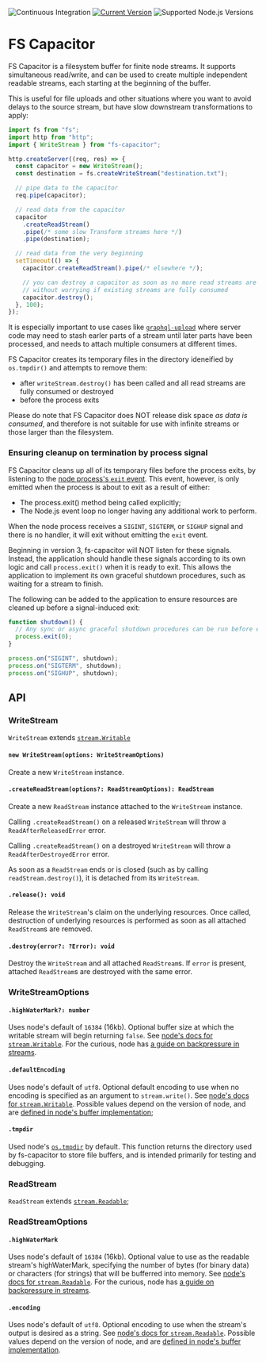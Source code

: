 ![Continuous Integration](https://github.com/mike-marcacci/fs-capacitor/workflows/Continuous%20Integration/badge.svg) [![Current Version](https://badgen.net/npm/v/fs-capacitor)](https://npm.im/fs-capacitor) ![Supported Node.js Versions](https://badgen.net/npm/node/fs-capacitor)

# FS Capacitor

FS Capacitor is a filesystem buffer for finite node streams. It supports simultaneous read/write, and can be used to create multiple independent readable streams, each starting at the beginning of the buffer.

This is useful for file uploads and other situations where you want to avoid delays to the source stream, but have slow downstream transformations to apply:

```js
import fs from "fs";
import http from "http";
import { WriteStream } from "fs-capacitor";

http.createServer((req, res) => {
  const capacitor = new WriteStream();
  const destination = fs.createWriteStream("destination.txt");

  // pipe data to the capacitor
  req.pipe(capacitor);

  // read data from the capacitor
  capacitor
    .createReadStream()
    .pipe(/* some slow Transform streams here */)
    .pipe(destination);

  // read data from the very beginning
  setTimeout(() => {
    capacitor.createReadStream().pipe(/* elsewhere */);

    // you can destroy a capacitor as soon as no more read streams are needed
    // without worrying if existing streams are fully consumed
    capacitor.destroy();
  }, 100);
});
```

It is especially important to use cases like [`graphql-upload`](https://github.com/jaydenseric/graphql-upload) where server code may need to stash earler parts of a stream until later parts have been processed, and needs to attach multiple consumers at different times.

FS Capacitor creates its temporary files in the directory ideneified by `os.tmpdir()` and attempts to remove them:

- after `writeStream.destroy()` has been called and all read streams are fully consumed or destroyed
- before the process exits

Please do note that FS Capacitor does NOT release disk space _as data is consumed_, and therefore is not suitable for use with infinite streams or those larger than the filesystem.

### Ensuring cleanup on termination by process signal

FS Capacitor cleans up all of its temporary files before the process exits, by listening to the [node process's `exit` event](https://nodejs.org/api/process.html#process_event_exit). This event, however, is only emitted when the process is about to exit as a result of either:

- The process.exit() method being called explicitly;
- The Node.js event loop no longer having any additional work to perform.

When the node process receives a `SIGINT`, `SIGTERM`, or `SIGHUP` signal and there is no handler, it will exit without emitting the `exit` event.

Beginning in version 3, fs-capacitor will NOT listen for these signals. Instead, the application should handle these signals according to its own logic and call `process.exit()` when it is ready to exit. This allows the application to implement its own graceful shutdown procedures, such as waiting for a stream to finish.

The following can be added to the application to ensure resources are cleaned up before a signal-induced exit:

```js
function shutdown() {
  // Any sync or async graceful shutdown procedures can be run before exiting…
  process.exit(0);
}

process.on("SIGINT", shutdown);
process.on("SIGTERM", shutdown);
process.on("SIGHUP", shutdown);
```

## API

### WriteStream

`WriteStream` extends [`stream.Writable`](https://nodejs.org/api/stream.html#stream_implementing_a_writable_stream)

#### `new WriteStream(options: WriteStreamOptions)`

Create a new `WriteStream` instance.

#### `.createReadStream(options?: ReadStreamOptions): ReadStream`

Create a new `ReadStream` instance attached to the `WriteStream` instance.

Calling `.createReadStream()` on a released `WriteStream` will throw a `ReadAfterReleasedError` error.

Calling `.createReadStream()` on a destroyed `WriteStream` will throw a `ReadAfterDestroyedError` error.

As soon as a `ReadStream` ends or is closed (such as by calling `readStream.destroy()`), it is detached from its `WriteStream`.

#### `.release(): void`

Release the `WriteStream`'s claim on the underlying resources. Once called, destruction of underlying resources is performed as soon as all attached `ReadStream`s are removed.

#### `.destroy(error?: ?Error): void`

Destroy the `WriteStream` and all attached `ReadStream`s. If `error` is present, attached `ReadStream`s are destroyed with the same error.

### WriteStreamOptions

#### `.highWaterMark?: number`

Uses node's default of `16384` (16kb). Optional buffer size at which the writable stream will begin returning `false`. See [node's docs for `stream.Writable`](https://nodejs.org/api/stream.html#stream_constructor_new_stream_writable_options). For the curious, node has [a guide on backpressure in streams](https://nodejs.org/es/docs/guides/backpressuring-in-streams/).

#### `.defaultEncoding`

Uses node's default of `utf8`. Optional default encoding to use when no encoding is specified as an argument to `stream.write()`. See [node's docs for `stream.Writable`](https://nodejs.org/api/stream.html#stream_constructor_new_stream_writable_options). Possible values depend on the version of node, and are [defined in node's buffer implementation](https://github.com/nodejs/node/blob/master/lib/buffer.js);

#### `.tmpdir`

Used node's [`os.tmpdir`](https://nodejs.org/api/os.html#os_os_tmpdir) by default. This function returns the directory used by fs-capacitor to store file buffers, and is intended primarily for testing and debugging.

### ReadStream

`ReadStream` extends [`stream.Readable`](https://nodejs.org/api/stream.html#stream_new_stream_readable_options);

### ReadStreamOptions

#### `.highWaterMark`

Uses node's default of `16384` (16kb). Optional value to use as the readable stream's highWaterMark, specifying the number of bytes (for binary data) or characters (for strings) that will be bufferred into memory. See [node's docs for `stream.Readable`](https://nodejs.org/api/stream.html#stream_new_stream_readable_options). For the curious, node has [a guide on backpressure in streams](https://nodejs.org/es/docs/guides/backpressuring-in-streams/).

#### `.encoding`

Uses node's default of `utf8`. Optional encoding to use when the stream's output is desired as a string. See [node's docs for `stream.Readable`](https://nodejs.org/api/stream.html#stream_new_stream_readable_options). Possible values depend on the version of node, and are [defined in node's buffer implementation](https://github.com/nodejs/node/blob/master/lib/buffer.js).
